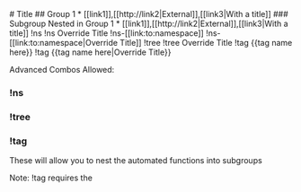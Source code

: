 <navbox>
# Title
## Group 1
* [[link1]],[[http://link2|External]],[[link3|With a title]]
### Subgroup Nested in Group 1
* [[link1]],[[http://link2|External]],[[link3|With a title]]
!ns
!ns Override Title
!ns-[[link:to:namespace]]
!ns-[[link:to:namespace|Override Title]]
!tree
!tree Override Title
!tag {{tag name here}}
!tag {{tag name here|Override Title}}
</navbox>


Advanced Combos Allowed:
### !ns
### !tree
### !tag

These will allow you to nest the automated functions into subgroups

Note:
!tag requires the 
